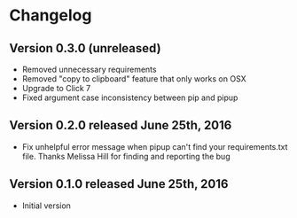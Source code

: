 # Changelog

## Version 0.3.0 (unreleased)

- Removed unnecessary requirements
- Removed "copy to clipboard" feature that only works on OSX
- Upgrade to Click 7
- Fixed argument case inconsistency between pip and pipup

## Version 0.2.0 released June 25th, 2016

- Fix unhelpful error message when pipup can't find your requirements.txt file. Thanks Melissa Hill for finding and reporting the bug

## Version 0.1.0 released June 25th, 2016

- Initial version

